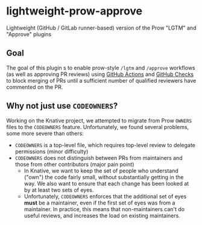 # lightweight-prow-approve

Lightweight (GitHub / GitLab runner-based) version of the Prow "LGTM" and
"Approve" plugins

## Goal

The goal of this plugin s to enable prow-style `/lgtm` and `/approve` workflows
(as well as approving PR reviews) using
[GitHub Actions](https://docs.github.com/en/actions/) and
[GitHub Checks](https://docs.github.com/en/rest/checks) to block merging of PRs
until a sufficient number of qualified reviewers have commented on the PR.

## Why not just use `CODEOWNERS`?

Working on the Knative project, we attempted to migrate from Prow `OWNERS` files
to the `CODEOWNERS` feature. Unfortunately, we found several problems, some more
severe than others:

- `CODEOWNERS` is a top-level file, which requires top-level review to delegate
  permissions (minor difficulty)
- `CODEOWNERS` does not distinguish between PRs from maintainers and those from
  other contributors (major pain point)
  - In Knative, we want to keep the set of people who understand ("own") the
    code fairly small, without substantially getting in the way. We also want to
    ensure that each change has been looked at by at least two sets of eyes.
  - Unfortunately, `CODEOWNERS` enforces that the additional set of eyes
    **must** be a maintainer, even if the first set of eyes was from a
    maintainer. In practice, this means that non-maintainers can't do useful
    reviews, and increases the load on existing maintainers.
